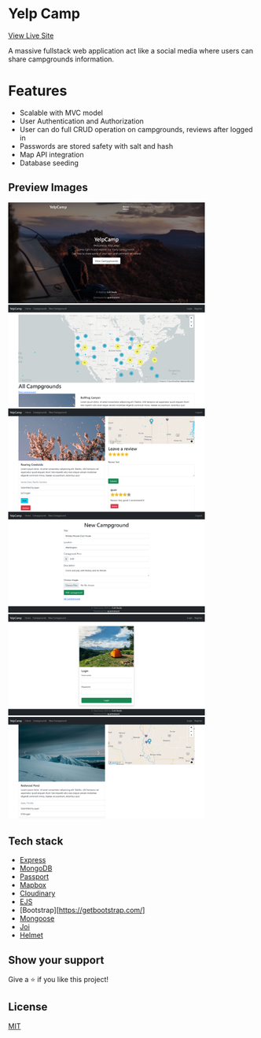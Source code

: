 # Yelp Camp

[View Live Site](https://secret-oasis-68382.herokuapp.com/)

A massive fullstack web application act like a social media where users can share campgrounds information.

# Features

- Scalable with MVC model
- User Authentication and Authorization
- User can do full CRUD operation on campgrounds, reviews after logged in
- Passwords are stored safety with salt and hash
- Map API integration
- Database seeding

## Preview Images

<img src="./docs/images/home.png" width="400" />&nbsp;<img src="./docs/images/campgrounds.png" width="400" />
<img src="./docs/images/camp1.png" width="400" />&nbsp;<img src="./docs/images/new-camp.png" width="400" />
<img src="./docs/images/login.png" width="400" />&nbsp;<img src="./docs/images/camp2.png" width="400" />

## Tech stack

- [Express](https://expressjs.com/)
- [MongoDB](https://www.mongodb.com/)
- [Passport](https://www.passportjs.org/)
- [Mapbox](https://www.mapbox.com/)
- [Cloudinary](https://cloudinary.com/)
- [EJS](https://ejs.co/)
- [Bootstrap][https://getbootstrap.com/]
- [Mongoose](https://mongoosejs.com/)
- [Joi](https://joi.dev/)
- [Helmet](https://helmetjs.github.io/)

## Show your support

Give a ⭐️ if you like this project!

## License

[MIT](LICENSE)
